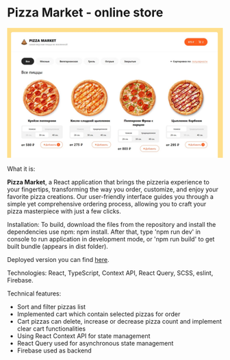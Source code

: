 # Pizza Market - online store

<img src="public/screenshot.jpg" alt="screenshot"/>

What it is:

**Pizza Market**, a React application that brings the pizzeria experience to your fingertips, transforming the way you order, customize, and enjoy your favorite pizza creations. Our user-friendly interface guides you through a simple yet comprehensive ordering process, allowing you to craft your pizza masterpiece with just a few clicks.

Installation:
To build, download the files from the repository and install the dependencies use npm: npm install. After that, type 'npm run dev' in console to run application in development mode, or 'npm run build' to get built bundle (appears in dist folder).

Deployed version you can find [here](https://pizza-market-three.vercel.app/).

Technologies: React, TypeScript, Context API, React Query, SCSS, eslint, Firebase.

Technical features:
- Sort and filter pizzas list
- Implemented cart which contain selected pizzas for order 
- Cart pizzas can delete, increase or decrease pizza count and implement clear cart functionalities
- Using React Context API for state management
- React Query used for asynchronous state management
- Firebase used as backend